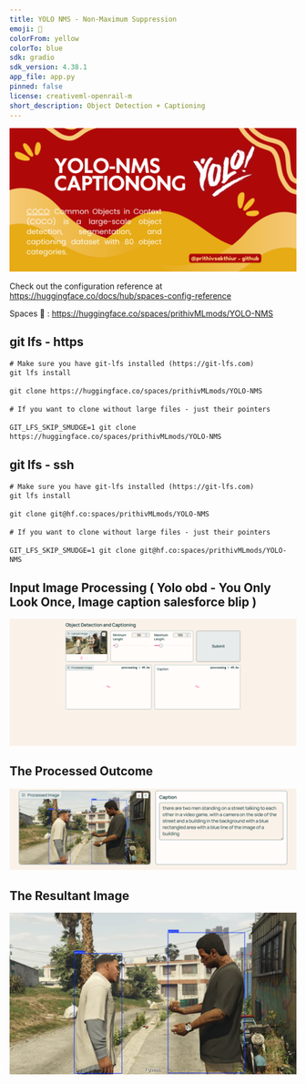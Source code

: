 ```yaml
---
title: YOLO NMS - Non-Maximum Suppression
emoji: 🐠
colorFrom: yellow
colorTo: blue
sdk: gradio
sdk_version: 4.38.1
app_file: app.py
pinned: false
license: creativeml-openrail-m
short_description: Object Detection + Captioning
---
```


![alt text](assets/111.png)

Check out the configuration reference at https://huggingface.co/docs/hub/spaces-config-reference

Spaces 🔗 : https://huggingface.co/spaces/prithivMLmods/YOLO-NMS

## git lfs - https

    # Make sure you have git-lfs installed (https://git-lfs.com)
    git lfs install
    
    git clone https://huggingface.co/spaces/prithivMLmods/YOLO-NMS
    
    # If you want to clone without large files - just their pointers
    
    GIT_LFS_SKIP_SMUDGE=1 git clone https://huggingface.co/spaces/prithivMLmods/YOLO-NMS

## git lfs - ssh

    # Make sure you have git-lfs installed (https://git-lfs.com)
    git lfs install
    
    git clone git@hf.co:spaces/prithivMLmods/YOLO-NMS
    
    # If you want to clone without large files - just their pointers
    
    GIT_LFS_SKIP_SMUDGE=1 git clone git@hf.co:spaces/prithivMLmods/YOLO-NMS

## Input Image Processing ( Yolo obd - You Only Look Once, Image caption salesforce blip )

![alt text](assets/66.png)

## The Processed Outcome 

![alt text](assets/77.png)

## The Resultant Image

![alt text](assets/44.webp)
